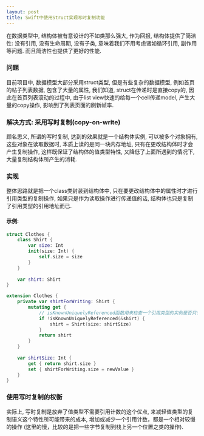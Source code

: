 ```yaml
---
layout: post
title: Swift中使用Struct实现写时复制功能
---
```


在数据类型中, 结构体被有意设计的不如类那么强大, 作为回报, 结构体提供了简洁性: 没有引用, 没有生命周期, 没有子类, 意味着我们不用考虑诸如循环引用, 副作用等问题. 而且简洁性也提供了更好的性能.

### 问题  
目前项目中, 数据模型大部分采用struct类型, 但是有些复杂的数据模型, 例如首页的帖子列表数据, 包含了大量的属性, 我们知道, struct在传递时是直接copy的, 因此在首页列表滚动的过程中, 由于list view快速的给每一个cell传递model, 产生大量的copy操作, 影响到了列表页面的刷新帧率.

### 解决方式: 采用写时复制(copy-on-write)  
顾名思义, 所谓的写时复制, 达到的效果就是一个结构体实例, 可以被多个对象拥有, 这些对象在读取数据时, 本质上读的是同一块内存地址, 只有在更改结构体时才会产生复制操作, 这样既保证了结构体的值类型特性, 又降低了上面所遇到的情况下, 大量复制结构体所产生的消耗.

### 实现  
整体思路就是把一个class类封装到结构体中, 只在要更改结构体中的属性时才进行引用类型的复制操作, 如果只是作为读取操作进行传递值的话, 结构体也只是复制了引用类型的引用地址而已.

#### 示例:

```swift
struct Clothes {
    class Shirt {
        var size: Int
        init(size: Int) {
            self.size = size
        }
    }
    
    var shirt: Shirt
}

extension Clothes {
    private var shirtForWriting: Shirt {
        mutating get {
            // isKnownUniquelyReferenced函数用来检查一个引用类型的实例是否只有一个所有者
            if !isKnownUniquelyReferenced(&shirt) {
                shirt = Shirt(size: shirtSize)
            }
            return shirt
        }
    }
    
    var shirtSize: Int {
        get { return shirt.size }
        set { shirtForWriting.size = newValue }
    }
}
```

### 使用写时复制的权衡  
实际上, 写时复制是放弃了值类型不需要引用计数的这个优点, 来减轻值类型的复制语义这个特性所可能带来的成本, 增加或减少一个引用计数，都是一个相对较慢的操作 (这里的慢，比较的是把一些字节复制到栈上另一个位置之类的操作).